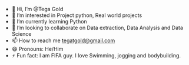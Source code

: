 - 👋 Hi, I’m @Tega Gold
- 👀 I’m interested in Project python, Real world projects
- 🌱 I’m currently learning Python 
- 💞️ I’m looking to collaborate on Data extraction, Data Analysis and Data Science
- 📫 How to reach me tegatgold@gmail.com
- 😄 Pronouns: He/Him
- ⚡ Fun fact: I am FIFA guy. I love Swimming, jogging and bodybuilding.

<!---
teepeegold02/teepeegold02 is a ✨ special ✨ repository because its `README.md` (this file) appears on your GitHub profile.
You can click the Preview link to take a look at your changes.
--->
